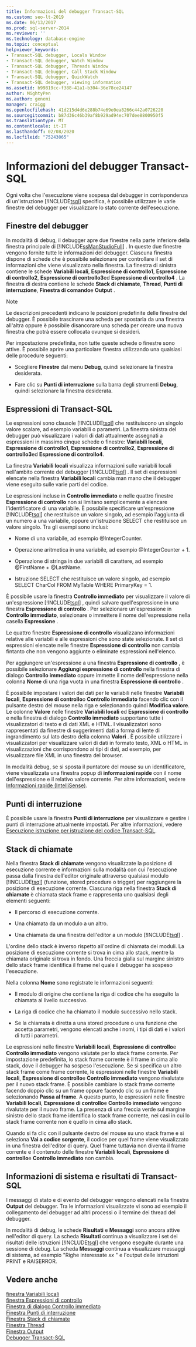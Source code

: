 ```yaml
---
title: Informazioni del debugger Transact-SQL
ms.custom: seo-lt-2019
ms.date: 06/13/2017
ms.prod: sql-server-2014
ms.reviewer: ''
ms.technology: database-engine
ms.topic: conceptual
helpviewer_keywords:
- Transact-SQL debugger, Locals Window
- Transact-SQL debugger, Watch Window
- Transact-SQL debugger, Threads Window
- Transact-SQL debugger, Call Stack Window
- Transact-SQL debugger, QuickWatch
- Transact-SQL debugger, viewing information
ms.assetid: b99819cc-f388-41a1-b304-36e78ce24147
author: MightyPen
ms.author: genemi
manager: craigg
ms.openlocfilehash: 41d215d4d6e288b74e69e0ea8266c442a0726220
ms.sourcegitcommit: b87d36c46b39af8b929ad94ec707dee8800950f5
ms.translationtype: MT
ms.contentlocale: it-IT
ms.lasthandoff: 02/08/2020
ms.locfileid: "75243065"
---
```

# <a name="transact-sql-debugger-information"></a>Informazioni del debugger Transact-SQL
  Ogni volta che l'esecuzione viene sospesa dal debugger in corrispondenza di un'istruzione [!INCLUDE[tsql](../../includes/tsql-md.md)] specifica, è possibile utilizzare le varie finestre del debugger per visualizzare lo stato corrente dell'esecuzione.  
  
## <a name="debugger-windows"></a>Finestre del debugger  
 In modalità di debug, il debugger apre due finestre nella parte inferiore della finestra principale di [!INCLUDE[ssManStudioFull](../../includes/ssmanstudiofull-md.md)] . In queste due finestre vengono fornite tutte le informazioni del debugger. Ciascuna finestra dispone di schede che è possibile selezionare per controllare il set di informazioni che viene visualizzato nella finestra. La finestra di sinistra contiene le schede **Variabili locali**, **Espressione di controllo1**, **Espressione di controllo2**, **Espressione di controllo3**ed **Espressione di controllo4** . La finestra di destra contiene le schede **Stack di chiamate**, **Thread**, **Punti di interruzione**, **Finestra di comando**e **Output** .  
  
> [!NOTE]  
>  Le descrizioni precedenti indicano le posizioni predefinite delle finestre del debugger. È possibile trascinare una scheda per spostarla da una finestra all'altra oppure è possibile disancorare una scheda per creare una nuova finestra che potrà essere collocata ovunque si desideri.  
  
 Per impostazione predefinita, non tutte queste schede o finestre sono attive. È possibile aprire una particolare finestra utilizzando una qualsiasi delle procedure seguenti:  
  
-   Scegliere **Finestre** dal menu **Debug**, quindi selezionare la finestra desiderata.  
  
-   Fare clic su **Punti di interruzione** sulla barra degli strumenti **Debug**, quindi selezionare la finestra desiderata.  
  
## <a name="transact-sql-expressions"></a>Espressioni di Transact-SQL  
 Le espressioni sono clausole [!INCLUDE[tsql](../../includes/tsql-md.md)] che restituiscono un singolo valore scalare, ad esempio variabili o parametri. La finestra sinistra del debugger può visualizzare i valori di dati attualmente assegnati a espressioni in massimo cinque schede o finestre: **Variabili locali, Espressione di controllo1**, **Espressione di controllo2**, **Espressione di controllo3**ed **Espressione di controllo4**.  
  
 La finestra **Variabili locali** visualizza informazioni sulle variabili locali nell'ambito corrente del debugger [!INCLUDE[tsql](../../includes/tsql-md.md)] . Il set di espressioni elencate nella finestra **Variabili locali** cambia man mano che il debugger viene eseguito sulle varie parti del codice.  
  
 Le espressioni incluse in **Controllo immediato** e nelle quattro finestre **Espressione di controllo** non si limitano semplicemente a elencare l'identificatore di una variabile. È possibile specificare un'espressione [!INCLUDE[tsql](../../includes/tsql-md.md)] che restituisce un valore singolo, ad esempio l'aggiunta di un numero a una variabile, oppure un'istruzione SELECT che restituisce un valore singolo. Tra gli esempi sono inclusi:  
  
-   Nome di una variabile, ad esempio @IntegerCounter.  
  
-   Operazione aritmetica in una variabile, ad esempio @IntegerCounter + 1.  
  
-   Operazione di stringa in due variabili di carattere, ad esempio @FirstName + @LastName.  
  
-   Istruzione SELECT che restituisce un valore singolo, ad esempio SELECT CharCol FROM MyTable WHERE PrimaryKey = 1.  
  
 È possibile usare la finestra **Controllo immediato** per visualizzare il valore di un'espressione [!INCLUDE[tsql](../../includes/tsql-md.md)] , quindi salvare quell'espressione in una finestra **Espressione di controllo** . Per selezionare un'espressione in **Controllo immediato**, selezionare o immettere il nome dell'espressione nella casella **Espressione** .  
  
 Le quattro finestre **Espressione di controllo** visualizzano informazioni relative alle variabili e alle espressioni che sono state selezionate. Il set di espressioni elencate nelle finestre **Espressione di controllo** non cambia fintanto che non vengono aggiunte o eliminate espressioni nell'elenco.  
  
 Per aggiungere un'espressione a una finestra **Espressione di controllo** , è possibile selezionare **Aggiungi espressione di controllo** nella finestra di dialogo **Controllo immediato** oppure immette il nome dell'espressione nella colonna **Nome** di una riga vuota in una finestra **Espressione di controllo** .  
  
 È possibile impostare i valori dei dati per le variabili nelle finestre **Variabili locali**, **Espressione di controllo**o **Controllo immediato** facendo clic con il pulsante destro del mouse nella riga e selezionando quindi **Modifica valore**. Le colonne **Valore** nelle finestre **Variabili locali** ed **Espressione di controllo** e nella finestra di dialogo **Controllo immediato** supportano tutte i visualizzatori di testo e di dati XML e HTML. I visualizzatori sono rappresentati da finestre di suggerimenti dati a forma di lente di ingrandimento sul lato destro della colonna **Valori** . È possibile utilizzare i visualizzatori per visualizzare valori di dati in formato testo, XML o HTML in visualizzazioni che corrispondono ai tipi di dati, ad esempio, per visualizzare file XML in una finestra del browser.  
  
 In modalità debug, se si sposta il puntatore del mouse su un identificatore, viene visualizzata una finestra popup di **informazioni rapide** con il nome dell'espressione e il relativo valore corrente. Per altre informazioni, vedere [Informazioni rapide &#40;IntelliSense&#41;](quick-info-intellisense.md).  
  
## <a name="breakpoints"></a>Punti di interruzione  
 È possibile usare la finestra **Punti di interruzione** per visualizzare e gestire i punti di interruzione attualmente impostati. Per altre informazioni, vedere [Esecuzione istruzione per istruzione del codice Transact-SQL](step-through-transact-sql-code.md).  
  
## <a name="call-stacks"></a>Stack di chiamate  
 Nella finestra **Stack di chiamate** vengono visualizzate la posizione di esecuzione corrente e informazioni sulla modalità con cui l'esecuzione passa dalla finestra dell'editor originale attraverso qualsiasi modulo [!INCLUDE[tsql](../../includes/tsql-md.md)] (funzione, stored procedure o trigger) per raggiungere la posizione di esecuzione corrente. Ciascuna riga nella finestra **Stack di chiamate** è chiamata stack frame e rappresenta uno qualsiasi degli elementi seguenti:  
  
-   Il percorso di esecuzione corrente.  
  
-   Una chiamata da un modulo a un altro.  
  
-   Una chiamata da una finestra dell'editor a un modulo [!INCLUDE[tsql](../../includes/tsql-md.md)] .  
  
 L'ordine dello stack è inverso rispetto all'ordine di chiamata dei moduli. La posizione di esecuzione corrente si trova in cima allo stack, mentre la chiamata originale si trova in fondo. Una freccia gialla sul margine sinistro dello stack frame identifica il frame nel quale il debugger ha sospeso l'esecuzione.  
  
 Nella colonna **Nome** sono registrate le informazioni seguenti:  
  
-   Il modulo di origine che contiene la riga di codice che ha eseguito la chiamata al livello successivo.  
  
-   La riga di codice che ha chiamato il modulo successivo nello stack.  
  
-   Se la chiamata è diretta a una stored procedure o una funzione che accetta parametri, vengono elencati anche i nomi, i tipi di dati e i valori di tutti i parametri.  
  
 Le espressioni nelle finestre **Variabili locali**, **Espressione di controllo**e **Controllo immediato** vengono valutate per lo stack frame corrente. Per impostazione predefinita, lo stack frame corrente è il frame in cima allo stack, dove il debugger ha sospeso l'esecuzione. Se si specifica un altro stack frame come frame corrente, le espressioni nelle finestre **Variabili locali**, **Espressione di controllo**e **Controllo immediato** vengono rivalutate per il nuovo stack frame. È possibile cambiare lo stack frame corrente facendo doppio clic su un frame oppure facendo clic su un frame e selezionando **Passa al frame**. A questo punto, le espressioni nelle finestre **Variabili locali**, **Espressione di controllo**e **Controllo immediato** vengono rivalutate per il nuovo frame. La presenza di una freccia verde sul margine sinistro dello stack frame identifica lo stack frame corrente, nei casi in cui lo stack frame corrente non è quello in cima allo stack.  
  
 Quando si fa clic con il pulsante destro del mouse su uno stack frame e si seleziona **Vai a codice sorgente**, il codice per quel frame viene visualizzato in una finestra dell'editor di query. Quel frame tuttavia non diventa il frame corrente e il contenuto delle finestre **Variabili locali**, **Espressione di controllo**e **Controllo immediato** non cambia.  
  
## <a name="system-information-and-transact-sql-results"></a>Informazioni di sistema e risultati di Transact-SQL  
 I messaggi di stato e di evento del debugger vengono elencati nella finestra **Output** del debugger. Tra le informazioni visualizzate vi sono ad esempio il collegamento del debugger ad altri processi o il termine dei thread del debugger.  
  
 In modalità di debug, le schede **Risultati** e **Messaggi** sono ancora attive nell'editor di query. La scheda **Risultati** continua a visualizzare i set dei risultati delle istruzioni [!INCLUDE[tsql](../../includes/tsql-md.md)] che vengono eseguite durante una sessione di debug. La scheda **Messaggi** continua a visualizzare messaggi di sistema, ad esempio "Righe interessate *xx* " e l'output delle istruzioni PRINT e RAISERROR.  
  
## <a name="see-also"></a>Vedere anche  
 [finestra Variabili locali](transact-sql-debugger-locals-window.md)   
 [finestra Espressioni di controllo](transact-sql-debugger-watch-window.md)   
 [Finestra di dialogo Controllo immediato](transact-sql-debugger-quickwatch-dialog-box.md)   
 [Finestra Punti di interruzione](transact-sql-debugger-breakpoints-window.md)   
 [Finestra Stack di chiamate](transact-sql-debugger-call-stack-window.md)   
 [Finestra Thread](transact-sql-debugger-threads-window.md)   
 [Finestra Output](transact-sql-debugger-output-window.md)   
 [Debugger Transact-SQL](transact-sql-debugger.md)  
  
  
